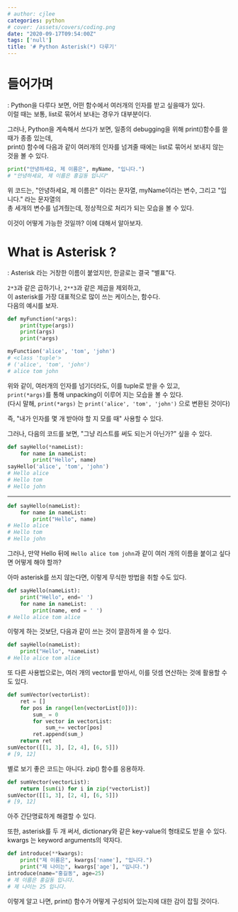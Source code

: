 ```yaml
---
# author: cjlee
categories: python
# cover: /assets/covers/coding.png
date: "2020-09-17T09:54:00Z"
tags: ['null']
title: '# Python Asterisk(*) 다루기'
---
```


# 들어가며
: Python을 다루다 보면, 어떤 함수에서 여러개의 인자를 받고 싶을때가 있다.  
이럴 때는 보통, list로 묶어서 보내는 경우가 대부분이다.

그러나, Python을 계속해서 쓰다가 보면, 일종의 debugging을 위해 print()함수를 쓸 때가 종종 있는데,  
print() 함수에 다음과 같이 여러개의 인자를 넘겨줄 때에는 list로 묶어서 보내지 않는 것을 볼 수 있다.

```python
print("안녕하세요, 제 이름은", myName, "입니다.")
# "안녕하세요, 제 이름은 홍길동 입니다"
```

위 코드는, "안녕하세요, 제 이름은" 이라는 문자열, myName이라는 변수, 그리고 "입니다." 라는 문자열의  
총 세개의 변수를 넘겨줬는데, 정상적으로 처리가 되는 모습을 볼 수 있다.

이것이 어떻게 가능한 것일까? 이에 대해서 알아보자.

# What is Asterisk ?
: Asterisk 라는 거창한 이름이 붙었지만, 한글로는 결국 "별표"다.  

`2*3`과 같은 곱하기나, `2**3`과 같은 제곱을 제외하고,  
이 asterisk를 가장 대표적으로 많이 쓰는 케이스는, 함수다.  
다음의 예시를 보자.
```python
def myFunction(*args):
    print(type(args))
    print(args)
    print(*args)

myFunction('alice', 'tom', 'john')
# <class 'tuple'>
# ('alice', 'tom', 'john')
# alice tom john
```
위와 같이, 여러개의 인자를 넘기더라도, 이를 tuple로 받을 수 있고,   
`print(*args)`를 통해 unpacking이 이루어 지는 모습을 볼 수 있다.  
(다시 말해, `print(*args)` 는 `print('alice', 'tom', 'john')` 으로 변환된 것이다)

즉, "내가 인자를 몇 개 받아야 할 지 모를 때" 사용할 수 있다.  

그러나, 다음의 코드를 보면, "그냥 리스트를 써도 되는거 아닌가?" 싶을 수 있다.

```python
def sayHello(*nameList):
    for name in nameList:
        print("Hello", name)
sayHello('alice', 'tom', 'john')
# Hello alice
# Hello tom
# Hello john
```
___
```python
def sayHello(nameList):
    for name in nameList:
        print("Hello", name)
# Hello alice
# Hello tom
# Hello john
```

그러나, 만약 Hello 뒤에 `Hello alice tom john`과 같이 여러 개의 이름을 붙이고 싶다면 어떻게 해야 할까?

아마 asterisk를 쓰지 않는다면, 이렇게 무식한 방법을 취할 수도 있다.

```python
def sayHello(nameList):
    print("Hello", end=' ')
    for name in nameList:
        print(name, end = ' ')
# Hello alice tom alice
```

이렇게 하는 것보단, 다음과 같이 쓰는 것이 깔끔하게 쓸 수 있다.

```python
def sayHello(nameList):
    print("Hello", *nameList)
# Hello alice tom alice
```

또 다른 사용법으로는, 여러 개의 vector를 받아서, 이를 덧셈 연산하는 것에 활용할 수도 있다.
```python
def sumVector(vectorList):
    ret = []
    for pos in range(len(vectorList[0])):
        sum_ = 0
        for vector in vectorList:
            sum_+= vector[pos]
        ret.append(sum_)
    return ret
sumVector([[1, 3], [2, 4], [6, 5]])
# [9, 12]
```

별로 보기 좋은 코드는 아니다. zip() 함수를 응용하자.

```python
def sumVector(vectorList):
    return [sum(i) for i in zip(*vectorList)]
sumVector([[1, 3], [2, 4], [6, 5]])
# [9, 12]
```

아주 간단명료하게 해결할 수 있다.

또한, asterisk를 두 개 써서, dictionary와 같은 key-value의 형태로도 받을 수 있다.  
kwargs 는 keyword arguments의 약자다.

```python
def introduce(**kwargs):
    print("제 이름은", kwargs['name'], "입니다.")
    print("제 나이는", kwargs['age'], "입니다.")
introduce(name="홍길동", age=25)
# 제 이름은 홍길동 입니다.
# 제 나이는 25 입니다.
```

이렇게 알고 나면, print() 함수가 어떻게 구성되어 있는지에 대한 감이 잡힐 것이다.
